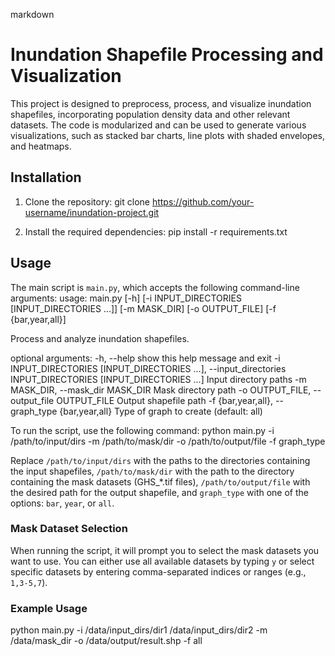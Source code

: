 markdown


# Inundation Shapefile Processing and Visualization

This project is designed to preprocess, process, and visualize inundation shapefiles, incorporating population density data and other relevant datasets. The code is modularized and can be used to generate various visualizations, such as stacked bar charts, line plots with shaded envelopes, and heatmaps.

## Installation

1. Clone the repository:
git clone https://github.com/your-username/inundation-project.git



2. Install the required dependencies:
pip install -r requirements.txt

## Usage

The main script is `main.py`, which accepts the following command-line arguments:
usage: main.py [-h] [-i INPUT_DIRECTORIES [INPUT_DIRECTORIES ...]]
[-m MASK_DIR] [-o OUTPUT_FILE] [-f {bar,year,all}]

Process and analyze inundation shapefiles.

optional arguments:
-h, --help            show this help message and exit
-i INPUT_DIRECTORIES [INPUT_DIRECTORIES ...], --input_directories INPUT_DIRECTORIES [INPUT_DIRECTORIES ...]
Input directory paths
-m MASK_DIR, --mask_dir MASK_DIR
Mask directory path
-o OUTPUT_FILE, --output_file OUTPUT_FILE
Output shapefile path
-f {bar,year,all}, --graph_type {bar,year,all}
Type of graph to create (default: all)


To run the script, use the following command:
python main.py -i /path/to/input/dirs -m /path/to/mask/dir -o /path/to/output/file -f graph_type



Replace `/path/to/input/dirs` with the paths to the directories containing the input shapefiles, `/path/to/mask/dir` with the path to the directory containing the mask datasets (GHS_*.tif files), `/path/to/output/file` with the desired path for the output shapefile, and `graph_type` with one of the options: `bar`, `year`, or `all`.



### Mask Dataset Selection

When running the script, it will prompt you to select the mask datasets you want to use. You can either use all available datasets by typing `y` or select specific datasets by entering comma-separated indices or ranges (e.g., `1,3-5,7`).

### Example Usage
python main.py -i /data/input_dirs/dir1 /data/input_dirs/dir2 -m /data/mask_dir -o /data/output/result.shp -f all